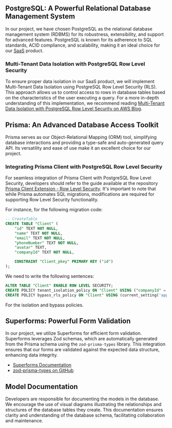 ## PostgreSQL: A Powerful Relational Database Management System

In our project, we have chosen PostgreSQL as the relational database management system (RDBMS) for its robustness, extensibility, and support for advanced features. PostgreSQL is known for its adherence to SQL standards, ACID compliance, and scalability, making it an ideal choice for our [SaaS](https://en.wikipedia.org/wiki/Software_as_a_service) product.

### Multi-Tenant Data Isolation with PostgreSQL Row Level Security

To ensure proper data isolation in our SaaS product, we will implement Multi-Tenant Data Isolation using PostgreSQL Row Level Security (RLS). This approach allows us to control access to rows in database tables based on the characteristics of the user executing a query. For a more in-depth understanding of this implementation, we recommend reading [Multi-Tenant Data Isolation with PostgreSQL Row Level Security on AWS Blog](https://aws.amazon.com/es/blogs/database/multi-tenant-data-isolation-with-postgresql-row-level-security/).

## Prisma: An Advanced Database Access Toolkit

Prisma serves as our Object-Relational Mapping (ORM) tool, simplifying database interactions and providing a type-safe and auto-generated query API. Its versatility and ease of use make it an excellent choice for our project.

### Integrating Prisma Client with PostgreSQL Row Level Security

For seamless integration of Prisma Client with PostgreSQL Row Level Security, developers should refer to the guide available at the repository [Prisma Client Extension - Row Level Security](https://github.com/prisma/prisma-client-extensions/tree/main/row-level-security). It's important to note that while Prisma automates SQL migrations, modifications are required for supporting Row Level Security functionality.

For instance, for the following migration code:
```sql
-- CreateTable
CREATE TABLE "Client" (
    "id" TEXT NOT NULL,
    "name" TEXT NOT NULL,
    "email" TEXT NOT NULL,
    "phoneNumber" TEXT NOT NULL,
    "avatar" TEXT,
    "companyId" TEXT NOT NULL,

    CONSTRAINT "Client_pkey" PRIMARY KEY ("id")
);
```
We need to write the following sentences:
```sql
ALTER TABLE "Client" ENABLE ROW LEVEL SECURITY;
CREATE POLICY tenant_isolation_policy ON "Client" USING ("companyId" = current_setting('app.current_company_id', TRUE)::text);
CREATE POLICY bypass_rls_policy ON "Client" USING (current_setting('app.bypass_rls', TRUE)::text = 'on');

```
For the isolation and bypass policies.


## Superforms: Powerful Form Validation

In our project, we utilize Superforms for efficient form validation. Superforms leverages Zod schemas, which are automatically generated from the Prisma schema using the `zod-prisma-types` library. This integration ensures that our forms are validated against the expected data structure, enhancing data integrity.

- [Superforms Documentation](https://superforms.rocks/get-started)
- [zod-prisma-types on GitHub](https://github.com/chrishoermann/zod-prisma-types)

## Model Documentation

Developers are responsible for documenting the models in the database. We encourage the use of visual diagrams illustrating the relationships and structures of the database tables they create. This documentation ensures clarity and understanding of the database schema, facilitating collaboration and maintenance.